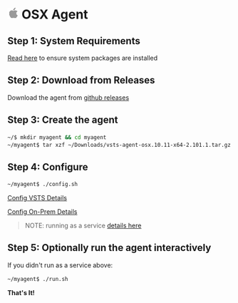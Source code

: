 # ![osx](../res/apple_med.png) OSX Agent

## Step 1: System Requirements

[Read here](../preview/latebreaking.md) to ensure system packages are installed

## Step 2: Download from Releases

Download the agent from [github releases](https://github.com/Microsoft/vsts-agent/releases/tag/v2.101.1)

## Step 3: Create the agent

```bash
~/$ mkdir myagent && cd myagent
~/myagent$ tar xzf ~/Downloads/vsts-agent-osx.10.11-x64-2.101.1.tar.gz
```
## Step 4: Configure

```bash
~/myagent$ ./config.sh

```

[Config VSTS Details](configvsts.md)  

[Config On-Prem Details](configonprem.md)

> NOTE: running as a service [details here](nixsvc.md)

## Step 5: Optionally run the agent interactively

If you didn't run as a service above:

```bash
~/myagent$ ./run.sh
```

**That's It!**  
